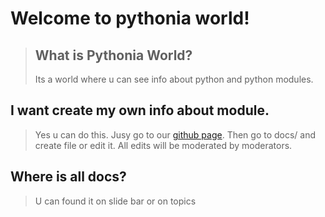 # Welcome to pythonia world!
> ## What is Pythonia World?
> Its a world where u can see info about python and python modules.


## I want create my own info about module.

> Yes u can do this.
> Jusy go to our [github page](https://github.com/PlurrYT-web/pythonia).
> Then go to docs/ and create file or edit it.
> All edits will be moderated by moderators.

## Where is all docs?

> U can found it on slide bar or on topics
